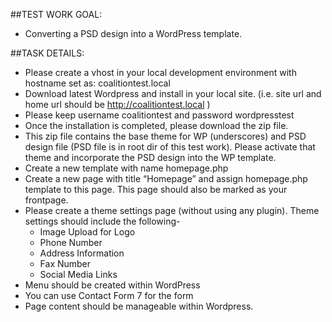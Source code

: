 ##TEST WORK GOAL:
- Converting a PSD design into a WordPress template. 

##TASK DETAILS:
- Please create a vhost in your local development environment with hostname set as: coalitiontest.local
- Download latest Wordpress and install in your local site. (i.e. site url and home url should be http://coalitiontest.local )
- Please keep username coalitiontest and password wordpresstest
- Once the installation is completed, please download the zip file. 
- This zip file contains the base theme for WP (underscores) and PSD design file (PSD file is in root dir of this test work). Please activate that theme and incorporate the PSD design into the WP template.
- Create a new template with name homepage.php
- Create a new page with title “Homepage” and assign homepage.php template to this page. This page should also be marked as your frontpage.
- Please create a theme settings page (without using any plugin). Theme settings should include the following-
  - Image Upload for Logo
  - Phone Number
  - Address Information
  - Fax Number
  - Social Media Links
- Menu should be created within WordPress
- You can use Contact Form 7 for the form
- Page content should be manageable within Wordpress.
